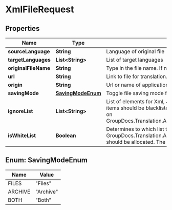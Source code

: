 

# XmlFileRequest


## Properties

| Name | Type | Description | Notes |
|------------ | ------------- | ------------- | -------------|
|**sourceLanguage** | **String** | Language of original file |  |
|**targetLanguages** | **List&lt;String&gt;** | List of target languages |  |
|**originalFileName** | **String** | Type in the file name. If null will be as request ID. |  [optional] |
|**url** | **String** | Link to file for translation. Ignore, if \&quot;file\&quot; property not null |  [optional] |
|**origin** | **String** | Url or name of application using this SDK. Not required. |  [optional] |
|**savingMode** | [**SavingModeEnum**](#SavingModeEnum) | Toggle file saving mode for storage.  Is Files by default. |  [optional] |
|**ignoreList** | **List&lt;String&gt;** | List of elements for Xml, Json and Yaml formats. Determines which items should be blacklisted or whitelisted for processing depending on GroupDocs.Translation.ApiGateway.DTO.XmlFileRequest.IsWhiteList. |  [optional] |
|**isWhiteList** | **Boolean** | Determines to which list the items in GroupDocs.Translation.ApiGateway.DTO.XmlFileRequest.IgnoreList should be allocated. The default is the black list. |  [optional] |



## Enum: SavingModeEnum

| Name | Value |
|---- | -----|
| FILES | &quot;Files&quot; |
| ARCHIVE | &quot;Archive&quot; |
| BOTH | &quot;Both&quot; |



